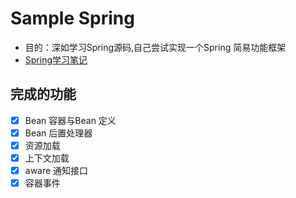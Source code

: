 # Sample Spring
- 目的：深如学习Spring源码,自己尝试实现一个Spring 简易功能框架
- [Spring学习笔记](https://github.com/tingfeng1002/tingfeng1002/tree/main/SpringDocs/)
## 完成的功能
- [x] Bean 容器与Bean 定义
- [x] Bean 后置处理器
- [x] 资源加载
- [x] 上下文加载
- [x] aware 通知接口
- [x] 容器事件